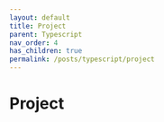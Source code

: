 ```yaml
---
layout: default
title: Project
parent: Typescript
nav_order: 4
has_children: true
permalink: /posts/typescript/project
---
```

# Project
